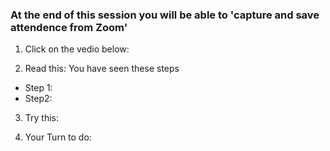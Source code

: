 ### At the end of this session you will be able to 'capture and save attendence from Zoom'

1. Click on the vedio below:

2. Read this:
You have seen these steps
  - Step 1:
  - Step2:
  

3. Try this:

4. Your Turn to do: 





